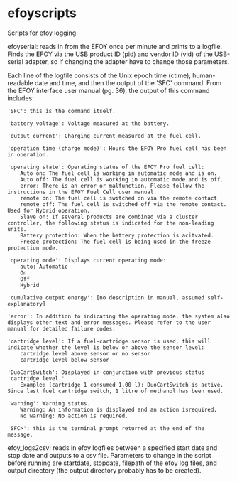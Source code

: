 # efoyscripts
Scripts for efoy logging

efoyserial: reads in from the EFOY once per minute and prints to a logfile. 
Finds the EFOY via the USB product ID (pid) and vendor ID (vid) of the USB-serial adapter,
so if changing the adapter have to change those parameters.

Each line of the logfile consists of the Unix epoch time (ctime), human-readable date and time, and then the output of the 'SFC' command. From the EFOY interface user manual (pg. 36), the output of this command includes:

	'SFC': this is the command itself.

	'battery voltage': Voltage measured at the battery.

	'output current': Charging current measured at the fuel cell.

	'operation time (charge mode)': Hours the EFOY Pro fuel cell has been in operation.

	'operating state': Operating status of the EFOY Pro fuel cell:
		Auto on: The fuel cell is working in automatic mode and is on.
		Auto off: The fuel cell is working in automatic mode and is off.
		error: There is an error or malfunction. Please follow the instructions in the EFOY Fuel Cell user manual.
		remote on: The fuel cell is switched on via the remote contact
		remote off: The fuel cell is switched off via the remote contact. Used for Hybrid operation.
		Slave on: If several products are combined via a cluster controller, the following status is indicated for the non-leading units.
		Battery protection: When the battery protection is acitvated.
		Freeze protection: The fuel cell is being used in the freeze protection mode.
		
	'operating mode': Displays current operating mode:
		auto: Automatic
		On
		Off
		Hybrid

	'cumulative output energy': [no description in manual, assumed self-explanatory]

	'error': In addition to indicating the operating mode, the system also displays other text and error messages. Please refer to the user manual for detailed failure codes.

	'cartridge level': If a fuel-cartridge sensor is used, this will indicate whether the level is below or above the sensor level:
		cartridge level above sensor or no sensor
		cartridge level below sensor

	'DuoCartSwitch': Displayed in conjunction with previous status 'cartridge level.'
		Example: (cartridge 1 consumed 1.00 l): DuoCartSwitch is active. Since last fuel cartridge switch, 1 litre of methanol has been used.
		
	'warning': Warning status.
		Warning: An information is displayed and an action isrequired.
		No warning: No action is required.
		
	'SFC>': this is the terminal prompt returned at the end of the message. 

efoy_logs2csv: reads in efoy logfiles between a specified start date and stop date
and outputs to a csv file. Parameters to change in the script before running are 
startdate, stopdate, filepath of the efoy log files, and output directory (the output
directory probably has to be created).
